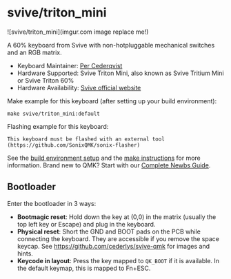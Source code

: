 # svive/triton_mini

![svive/triton_mini](imgur.com image replace me!)

A 60% keyboard from Svive with non-hotpluggable mechanical switches
and an RGB matrix.

* Keyboard Maintainer: [Per Cederqvist](https://github.com/cederlys)
* Hardware Supported: Svive Triton Mini, also known as Svive Tritium Mini or Svive Triton 60%
* Hardware Availability: [Svive official website](https://www.svive.gg/products/triton-rgb-mini-black/?v=3)

Make example for this keyboard (after setting up your build environment):

    make svive/triton_mini:default

Flashing example for this keyboard:

    This keyboard must be flashed with an external tool (https://github.com/SonixQMK/sonix-flasher)

See the [build environment setup](https://docs.qmk.fm/#/getting_started_build_tools) and the [make instructions](https://docs.qmk.fm/#/getting_started_make_guide) for more information. Brand new to QMK? Start with our [Complete Newbs Guide](https://docs.qmk.fm/#/newbs).

## Bootloader

Enter the bootloader in 3 ways:

* **Bootmagic reset**: Hold down the key at (0,0) in the matrix (usually the top left key or Escape) and plug in the keyboard.
* **Physical reset**: Short the GND and BOOT pads on the PCB while connecting the keyboard. They are accessible if you remove the space keycap. See https://github.com/cederlys/svive-qmk for images and hints.
* **Keycode in layout**: Press the key mapped to `QK_BOOT` if it is available.  In the default keymap, this is mapped to Fn+ESC.
